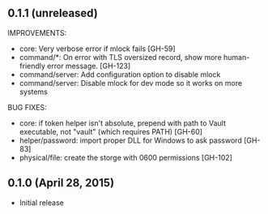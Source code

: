 ## 0.1.1 (unreleased)

IMPROVEMENTS:

  * core: Very verbose error if mlock fails [GH-59]
  * command/*: On error with TLS oversized record, show more human-friendly
      error message. [GH-123]
  * command/server: Add configuration option to disable mlock
  * command/server: Disable mlock for dev mode so it works on more systems

BUG FIXES:

  * core: if token helper isn't absolute, prepend with path to Vault
      executable, not "vault" (which requires PATH) [GH-60]
  * helper/password: import proper DLL for Windows to ask password [GH-83]
  * physical/file: create the storge with 0600 permissions [GH-102]

## 0.1.0 (April 28, 2015)

  * Initial release
